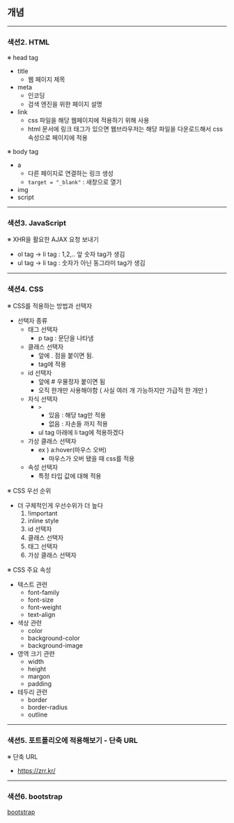 ## 개념

--------------------------
### 색션2. HTML

※ head tag
- title
  - 웹 페이지 제목
- meta
  - 인코딩
  - 검색 엔진을 위한 페이지 설명
- link
  - css 파일을 해당 웹페이지에 적용하기 위해 사용
  - html 문서에 링크 태그가 있으면 웹브라우저는 해당 파일을 다운로드해서 css 속성으로 페이지에 적용

※ body tag
- a
  - 다른 페이지로 연결하는 링크 생성
  - `target = "_blank"` : 새창으로 열기
- img
- script

--------------------------
### 색션3. JavaScript

※ XHR을 활요한 AJAX 요청 보내기
- ol tag -> li tag : 1,2,.. 앞 숫자 tag가 생김
- ul tag -> li tag : 숫자가 아닌 동그라미 tag가 생김

--------------------------
### 색션4. CSS

※ CSS를 적용하는 방법과 선택자

- 선택자 종류
  - 태그 선택자
    - p tag : 문단을 나타냄 
  - 클래스 선택자
    - 앞에 . 점을 붙이면 됨.
    - tag에 적용
  - id 선택자
    - 앞에 # 우물정자 붙이면 됨
    - 오직 한개만 사용해야함 ( 사실 여러 개 가능하지만 가급적 한 개만 )
  - 자식 선택자
    - `>`
      - 있음 : 해당 tag만 적용
      - 없음 : 자손들 까지 적용
    - ul tag 아래에 li tag에 적용하겠다 
  - 가상 클래스 선택자
    - ex ) a:hover(마우스 오버)
      - 마우스가 오버 됐을 때 css를 적용
  - 속성 선택자
    - 특정 타입 값에 대해 적용

※ CSS 우선 순위
  - 더 구체적인게 우선수위가 더 높다
    1. !important
    2. inline style
    3. id 선택자
    4. 클래스 선택자
    5. 태그 선택자
    6. 가상 클래스 선택자

※ CSS 주요 속성
- 텍스트 관련
  - font-family
  - font-size
  - font-weight
  - text-align
- 색상 관련
  - color
  - background-color
  - background-image
- 영역 크기 관련
  - width
  - height
  - margon
  - padding
- 테두리 관련
  - border
  - border-radius
  - outline

--------------------------
### 색션5. 포트폴리오에 적용해보기 - 단축 URL

※ 단축 URL
- https://zrr.kr/

--------------------------
### 색션6. bootstrap
[bootstrap](https://getbootstrap.com/docs/5.3/getting-started/introduction/)
